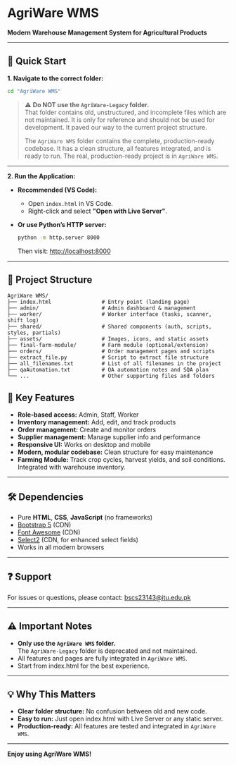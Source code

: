 # AgriWare WMS

**Modern Warehouse Management System for Agricultural Products**

---

## 🚀 Quick Start

**1. Navigate to the correct folder:**

```bash
cd "AgriWare WMS"
```
> ⚠️ **Do NOT use the `AgriWare-Legacy` folder.**  
> That folder contains old, unstructured, and incomplete files which are not maintained.
> It is only for reference and should not be used for development.
> It paved our way to the current project structure.
>
> The `AgriWare WMS` folder contains the complete, production-ready codebase.
> It has a clean structure, all features integrated, and is ready to run.
> The real, production-ready project is in `AgriWare WMS`.

---

**2. Run the Application:**

- **Recommended (VS Code):**
  - Open `index.html` in VS Code.
  - Right-click and select **"Open with Live Server"**.

- **Or use Python’s HTTP server:**
  ```bash
  python -m http.server 8000
  ```
  Then visit: [http://localhost:8000](http://localhost:8000)

---

## 📂 Project Structure

```
AgriWare WMS/
├── index.html                # Entry point (landing page)
├── admin/                    # Admin dashboard & management
├── worker/                   # Worker interface (tasks, scanner, shift log)
├── shared/                   # Shared components (auth, scripts, styles, partials)
├── assets/                   # Images, icons, and static assets
├── final-farm-module/        # Farm module (optional/extension)
├── orders/                   # Order management pages and scripts
├── extract_file.py           # Script to extract file structure
├── all_filenames.txt         # List of all filenames in the project
├── qaAutomation.txt          # QA automation notes and SQA plan
└── ...                       # Other supporting files and folders
```

## 🔑 Key Features

- **Role-based access:** Admin, Staff, Worker
- **Inventory management:** Add, edit, and track products
- **Order management:** Create and monitor orders
- **Supplier management:** Manage supplier info and performance
- **Responsive UI:** Works on desktop and mobile
- **Modern, modular codebase:** Clean structure for easy maintenance
- **Farming Module:** Track crop cycles, harvest yields, and soil conditions. Integrated with warehouse inventory.

---

## 🛠 Dependencies

- Pure **HTML**, **CSS**, **JavaScript** (no frameworks)
- [Bootstrap 5](https://getbootstrap.com/) (CDN)
- [Font Awesome](https://fontawesome.com/) (CDN)
- [Select2](https://select2.org/) (CDN, for enhanced select fields)
- Works in all modern browsers

---

## ❓ Support

For issues or questions, please contact: bscs23143@itu.edu.pk

---

## ⚠️ Important Notes

- **Only use the `AgriWare WMS` folder.**  
    The `AgriWare-Legacy` folder is deprecated and not maintained.
- All features and pages are fully integrated in `AgriWare WMS`.
- Start from index.html for the best experience.

---

## 💡 Why This Matters

- **Clear folder structure:** No confusion between old and new code.
- **Easy to run:** Just open index.html with Live Server or any static server.
- **Production-ready:** All features are tested and integrated in `AgriWare WMS`.

---

**Enjoy using AgriWare WMS!**
